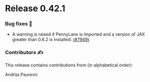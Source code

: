 # Release 0.42.1

<h3>Bug fixes 🐛</h3>

* A warning is raised if PennyLane is imported and a version of JAX greater than 0.6.2 is installed.
  [(#7949)](https://github.com/PennyLaneAI/pennylane/pull/7949)

<h3>Contributors ✍️</h3>

This release contains contributions from (in alphabetical order):

Andrija Paurevic